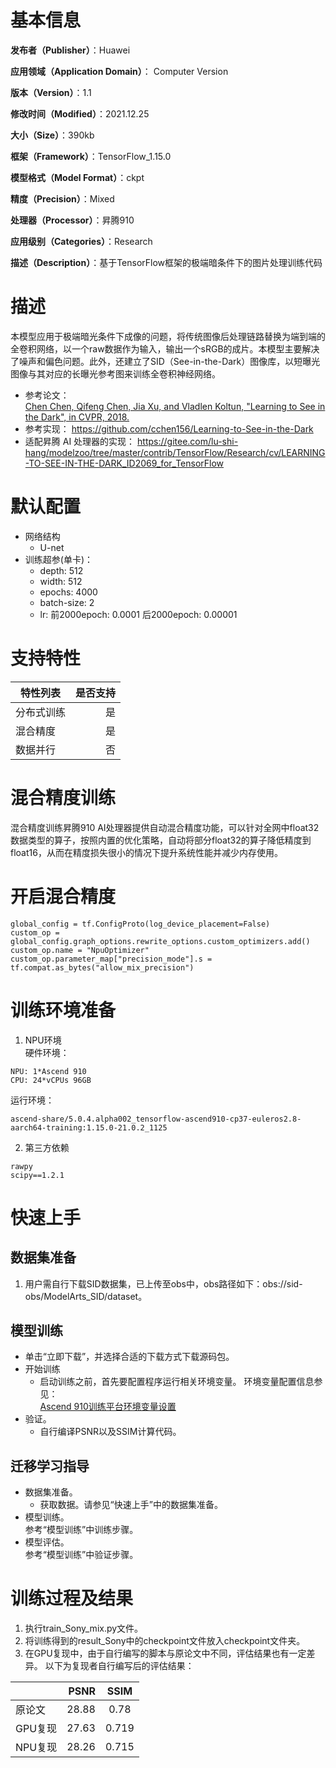 # 基本信息
**发布者（Publisher）**：Huawei

**应用领域（Application Domain）**： Computer Version

**版本（Version）**：1.1

**修改时间（Modified）**：2021.12.25

**大小（Size）**：390kb

**框架（Framework）**：TensorFlow_1.15.0

**模型格式（Model Format）**：ckpt

**精度（Precision）**：Mixed

**处理器（Processor）**：昇腾910

**应用级别（Categories）**：Research

**描述（Description）**：基于TensorFlow框架的极端暗条件下的图片处理训练代码

# 描述
本模型应用于极端暗光条件下成像的问题，将传统图像后处理链路替换为端到端的全卷积网络，以一个raw数据作为输入，输出一个sRGB的成片。本模型主要解决了噪声和偏色问题。此外，还建立了SID（See-in-the-Dark）图像库，以短曝光图像与其对应的长曝光参考图来训练全卷积神经网络。
* 参考论文：  
[Chen Chen, Qifeng Chen, Jia Xu, and Vladlen Koltun, "Learning to See in the Dark", in CVPR, 2018.](http://cchen156.github.io/paper/18CVPR_SID.pdf)
* 参考实现：
https://github.com/cchen156/Learning-to-See-in-the-Dark
* 适配昇腾 AI 处理器的实现：
 https://gitee.com/lu-shi-hang/modelzoo/tree/master/contrib/TensorFlow/Research/cv/LEARNING-TO-SEE-IN-THE-DARK_ID2069_for_TensorFlow
# 默认配置
* 网络结构
   * U-net
* 训练超参(单卡)：
   * depth: 512
   * width: 512
   * epochs: 4000
   * batch-size: 2
   * lr: 前2000epoch: 0.0001 后2000epoch: 0.00001
# 支持特性

| 特性列表   |  是否支持  | 
| --------   | -----:   | 
| 分布式训练 | 是      |  
| 混合精度   | 是 |  
| 数据并行   | 否|   
   
# 混合精度训练
混合精度训练昇腾910 AI处理器提供自动混合精度功能，可以针对全网中float32数据类型的算子，按照内置的优化策略，自动将部分float32的算子降低精度到float16，从而在精度损失很小的情况下提升系统性能并减少内存使用。
# 开启混合精度
```
global_config = tf.ConfigProto(log_device_placement=False)  
custom_op = global_config.graph_options.rewrite_options.custom_optimizers.add()  
custom_op.name = "NpuOptimizer"  
custom_op.parameter_map["precision_mode"].s = tf.compat.as_bytes("allow_mix_precision")  
```
# 训练环境准备
1. NPU环境  
硬件环境：
```
NPU: 1*Ascend 910   
CPU: 24*vCPUs 96GB  
```
运行环境： 
```
ascend-share/5.0.4.alpha002_tensorflow-ascend910-cp37-euleros2.8-aarch64-training:1.15.0-21.0.2_1125
```
2. 第三方依赖 
```
rawpy  
scipy==1.2.1
```
# 快速上手
## 数据集准备
1. 用户需自行下载SID数据集，已上传至obs中，obs路径如下：obs://sid-obs/ModelArts_SID/dataset。
## 模型训练
* 单击“立即下载”，并选择合适的下载方式下载源码包。
* 开始训练
   *  启动训练之前，首先要配置程序运行相关环境变量。  环境变量配置信息参见：  
[Ascend 910训练平台环境变量设置](https://gitee.com/ascend/modelzoo/wikis/Ascend%20910%E8%AE%AD%E7%BB%83%E5%B9%B3%E5%8F%B0%E7%8E%AF%E5%A2%83%E5%8F%98%E9%87%8F%E8%AE%BE%E7%BD%AE?sort_id=3148819)
* 验证。
    * 自行编译PSNR以及SSIM计算代码。 
## 迁移学习指导
* 数据集准备。
    * 获取数据。请参见“快速上手”中的数据集准备。
* 模型训练。  
  参考“模型训练”中训练步骤。
* 模型评估。  
  参考“模型训练”中验证步骤。
# 训练过程及结果
1. 执行train_Sony_mix.py文件。
2. 将训练得到的result_Sony中的checkpoint文件放入checkpoint文件夹。
3. 在GPU复现中，由于自行编写的脚本与原论文中不同，评估结果也有一定差异。
以下为复现者自行编写后的评估结果：

 |         | PSNR    |  SSIM  |
 | --------   | -----:   | :----: |
 | 原论文     | 28.88    | 0.78|
 | GPU复现    | 27.63 |   0.719|
 | NPU复现    | 28.26 |   0.715|
